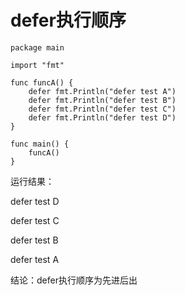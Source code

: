 # defer执行顺序

```
package main

import "fmt"

func funcA() {
    defer fmt.Println("defer test A")
    defer fmt.Println("defer test B")
    defer fmt.Println("defer test C")
    defer fmt.Println("defer test D")
}

func main() {
    funcA()
}
```

运行结果：

defer test D

defer test C

defer test B

defer test A

结论：defer执行顺序为先进后出

